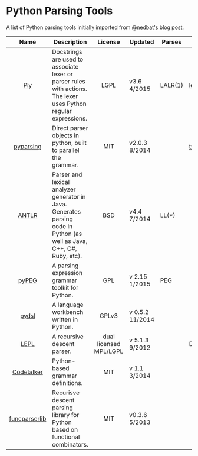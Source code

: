 # Python Parsing Tools
A list of Python parsing tools initially imported from [@nedbat's](https://github.com/nedbat) [blog post](http://nedbatchelder.com/text/python-parsers.html).

|Name|Description|License|Updated|Parses|Used By|Notes|
|:--:|-----------|:-----:|-------|------|-------|-----|
|[Ply](http://www.dabeaz.com/ply/)|Docstrings are used to associate lexer or parser rules with actions. The lexer uses Python regular expressions.|LGPL|v3.6 4/2015|LALR(1)|[lesscpy](https://github.com/lesscpy/lesscpy)|[ply-hack group](http://groups.google.com/group/ply-hack)|
|[pyparsing](http://pyparsing.wikispaces.com/)|Direct parser objects in python, built to parallel the grammar.|MIT|v2.0.3 8/2014||[twill](http://twill.idyll.org/)||
|[ANTLR](http://www.antlr.org/)|Parser and lexical analyzer generator in Java. Generates parsing code in Python (as well as Java, C++, C#, Ruby, etc).|BSD|v4.4 7/2014|LL(*)|||
|[pyPEG](http://fdik.org/pyPEG/)|A parsing expression grammar toolkit for Python.|GPL|v 2.15 1/2015|PEG|||
|[pydsl](http://pydsl.org/)|A language workbench written in Python.|GPLv3|v 0.5.2 11/2014|||
|[LEPL](http://www.acooke.org/lepl/)|A recursive descent parser.|dual licensed MPL/LGPL |v 5.1.3 9/2012|| Discontinued|
|[Codetalker](https://github.com/jaredly/codetalker)|Python-based grammar definitions.|MIT| v 1.1 3/2014||||
|[funcparserlib](https://github.com/vlasovskikh/funcparserlib)|Recurisve descent parsing library for Python based on functional combinators.|MIT| v0.3.6 5/2013||||

